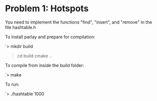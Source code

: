 # Problem 1: Hotspots

You need to implement the functions "find", "insert", and "remove" in the file hashtable.h

To install parlay and prepare for compilation:

`> mkdir build
 > cd build
 > cmake ..

To compile from inside the build folder:

`> make

To run:

`> ./hashtable 1000


